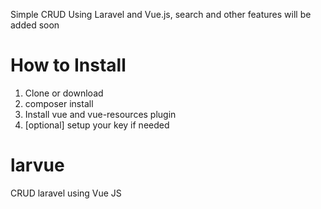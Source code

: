 Simple CRUD Using Laravel and Vue.js, search and other features will be added soon

# How to Install
1. Clone or download
2. composer install
3. Install vue and vue-resources plugin
4. [optional] setup your key if needed

# larvue
CRUD laravel using Vue JS
